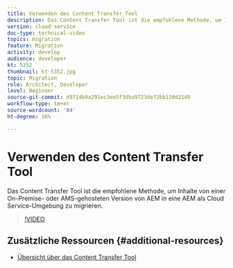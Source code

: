 ```yaml
---
title: Verwenden des Content Transfer Tool
description: Das Content Transfer Tool ist die empfohlene Methode, um Inhalte von einer On-Premise- oder AMS-gehosteten Version von AEM in eine AEM als Cloud Service-Umgebung zu migrieren.
version: cloud-service
doc-type: technical-video
topics: migration
feature: Migration
activity: develop
audience: developer
kt: 5352
thumbnail: kt-5352.jpg
topic: Migration
role: Architect, Developer
level: Beginner
source-git-commit: d9714b9a291ec3ee5f3dba9723de72bb120d2149
workflow-type: tm+mt
source-wordcount: '84'
ht-degree: 16%

---
```



# Verwenden des Content Transfer Tool

Das Content Transfer Tool ist die empfohlene Methode, um Inhalte von einer On-Premise- oder AMS-gehosteten Version von AEM in eine AEM als Cloud Service-Umgebung zu migrieren.

>[!VIDEO](https://video.tv.adobe.com/v/35460/?quality=12&learn=on)

## Zusätzliche Ressourcen {#additional-resources}

* [Übersicht über das Content Transfer Tool](https://docs.adobe.com/content/help/de-DE/experience-manager-cloud-service/moving/cloud-migration/content-transfer-tool/overview-content-transfer-tool.html)
